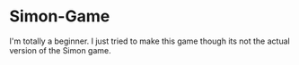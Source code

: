 # Simon-Game
I'm totally a beginner. I just tried to make this game though its not the actual version of the Simon game.
